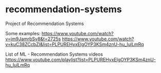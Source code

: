 # recommendation-systems
Project of Recommendation Systems

Some examples:
https://www.youtube.com/watch?v=jm9JamrbSv8&t=2725s
https://www.youtube.com/watch?v=kuC38ZCcbZI&list=PLPUREHyxElgOYP3KSm4znU-hu_IulLmRq

List of ML - Recommendation Systems videos
https://www.youtube.com/playlist?list=PLPUREHyxElgOYP3KSm4znU-hu_IulLmRq
